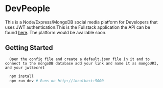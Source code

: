 # DevPeople

This is a Node/Express/MongoDB social media platform for Developers that uses JWT authentication.This is the Fullstack application the API can be found [here](https://github.com/Arsh028/DevPeople-API). The platform would be available soon.

## Getting Started

```
  Open the config file and create a default.json file in it and to connect to the mongoDB database add your link and name it as mongoURI, and your jwtSecret
```

```bash
  npm install
  npm run dev # Runs on http://localhost:5000
```
